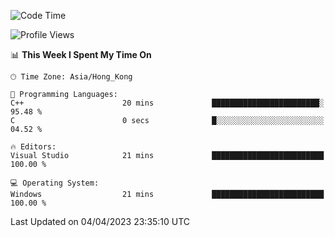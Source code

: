 <!--START_SECTION:waka-->
![Code Time](http://img.shields.io/badge/Code%20Time-41%20hrs%2026%20mins-blue)

![Profile Views](http://img.shields.io/badge/Profile%20Views-0-blue)

📊 **This Week I Spent My Time On** 

```text
🕑︎ Time Zone: Asia/Hong_Kong

💬 Programming Languages: 
C++                      20 mins             ████████████████████████░   95.48 % 
C                        0 secs              █░░░░░░░░░░░░░░░░░░░░░░░░   04.52 % 

🔥 Editors: 
Visual Studio            21 mins             █████████████████████████   100.00 % 

💻 Operating System: 
Windows                  21 mins             █████████████████████████   100.00 % 
```


 Last Updated on 04/04/2023 23:35:10 UTC
<!--END_SECTION:waka-->
